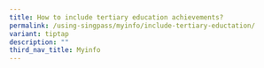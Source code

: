 ```yaml
---
title: How to include tertiary education achievements?
permalink: /using-singpass/myinfo/include-tertiary-eductation/
variant: tiptap
description: ""
third_nav_title: Myinfo
---
```

